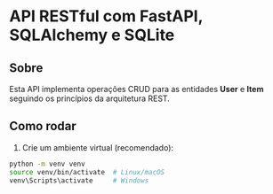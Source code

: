 # API RESTful com FastAPI, SQLAlchemy e SQLite

## Sobre

Esta API implementa operações CRUD para as entidades **User** e **Item** seguindo os princípios da arquitetura REST.

## Como rodar

1. Crie um ambiente virtual (recomendado):

```bash
python -m venv venv
source venv/bin/activate  # Linux/macOS
venv\Scripts\activate     # Windows
